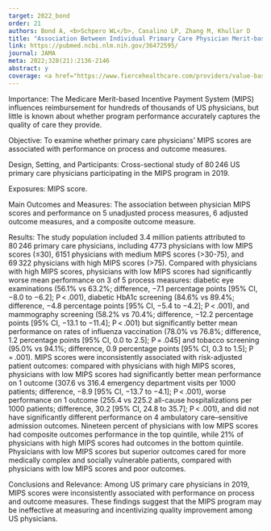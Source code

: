 ```yaml
---
target: 2022_bond
order: 21
authors: Bond A, <b>Schpero WL</b>, Casalino LP, Zhang M, Khullar D
title: "Association Between Individual Primary Care Physician Merit-based Incentive Payment System Score and Measures of Process and Patient Outcomes"
link: https://pubmed.ncbi.nlm.nih.gov/36472595/
journal: JAMA
meta: 2022;328(21):2136-2146
abstract: y
coverage: <a href="https://www.fiercehealthcare.com/providers/value-based-payment-system-shortchanges-pcps-says-study" target="_blank">Fierce Healthcare</a>, <a href="https://jamanetwork.com/journals/jama/article-abstract/2799177" target="_blank"><i>JAMA</i></a>, <a href="https://www.medpagetoday.com/practicemanagement/reimbursement/102090" target="_blank">MedPage Today</a>, <a href="https://www.medscape.com/viewarticle/985396?src=rss" target="_blank">Medscape</a>, <a href="http://bit.ly/3Fd2pRD" target="_blank">Weill Cornell</a>
---
```

Importance: The Medicare Merit-based Incentive Payment System (MIPS) influences reimbursement for hundreds of thousands of US physicians, but little is known about whether program performance accurately captures the quality of care they provide.

Objective: To examine whether primary care physicians’ MIPS scores are associated with performance on process and outcome measures.

Design, Setting, and Participants: Cross-sectional study of 80 246 US primary care physicians participating in the MIPS program in 2019.

Exposures: MIPS score.

Main Outcomes and Measures: The association between physician MIPS scores and performance on 5 unadjusted process measures, 6 adjusted outcome measures, and a composite outcome measure.

Results: The study population included 3.4 million patients attributed to 80 246 primary care physicians, including 4773 physicians with low MIPS scores (≤30), 6151 physicians with medium MIPS scores (>30-75), and 69 322 physicians with high MIPS scores (>75). Compared with physicians with high MIPS scores, physicians with low MIPS scores had significantly worse mean performance on 3 of 5 process measures: diabetic eye examinations (56.1% vs 63.2%; difference, −7.1 percentage points [95% CI, −8.0 to −6.2]; P < .001), diabetic HbA1c screening (84.6% vs 89.4%; difference, −4.8 percentage points [95% CI, −5.4 to −4.2]; P < .001), and mammography screening (58.2% vs 70.4%; difference, −12.2 percentage points [95% CI, −13.1 to −11.4]; P < .001) but significantly better mean performance on rates of influenza vaccination (78.0% vs 76.8%; difference, 1.2 percentage points [95% CI, 0.0 to 2.5]; P = .045] and tobacco screening (95.0% vs 94.1%; difference, 0.9 percentage points [95% CI, 0.3 to 1.5]; P = .001). MIPS scores were inconsistently associated with risk-adjusted patient outcomes: compared with physicians with high MIPS scores, physicians with low MIPS scores had significantly better mean performance on 1 outcome (307.6 vs 316.4 emergency department visits per 1000 patients; difference, −8.9 [95% CI, −13.7 to −4.1]; P < .001), worse performance on 1 outcome (255.4 vs 225.2 all-cause hospitalizations per 1000 patients; difference, 30.2 [95% CI, 24.8 to 35.7]; P < .001), and did not have significantly different performance on 4 ambulatory care–sensitive admission outcomes. Nineteen percent of physicians with low MIPS scores had composite outcomes performance in the top quintile, while 21% of physicians with high MIPS scores had outcomes in the bottom quintile. Physicians with low MIPS scores but superior outcomes cared for more medically complex and socially vulnerable patients, compared with physicians with low MIPS scores and poor outcomes.

Conclusions and Relevance: Among US primary care physicians in 2019, MIPS scores were inconsistently associated with performance on process and outcome measures. These findings suggest that the MIPS program may be ineffective at measuring and incentivizing quality improvement among US physicians.